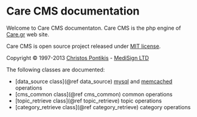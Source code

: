 Care CMS documentation
======================

Welcome to Care CMS documentaton. Care CMS is the php engine of [Care.gr](http://www.care.gr) web site.

Care CMS is open source project released under [MIT license](http://opensource.org/licenses/MIT).

Copyright &copy; 1997-2013 [Christos Pontikis](http://www.pontikis.net) - [MediSign LTD](http://www.medisign.com)

The following classes are documented:

- [data_source class](@ref data_source) [mysql](http://www.mysql.com/) and [memcached](http://php.net/manual/en/book.memcached.php) operations
- [cms_common class](@ref cms_common) common operations
- [topic_retrieve class](@ref topic_retrieve) topic operations
- [category_retrieve class](@ref category_retrieve) category operations

